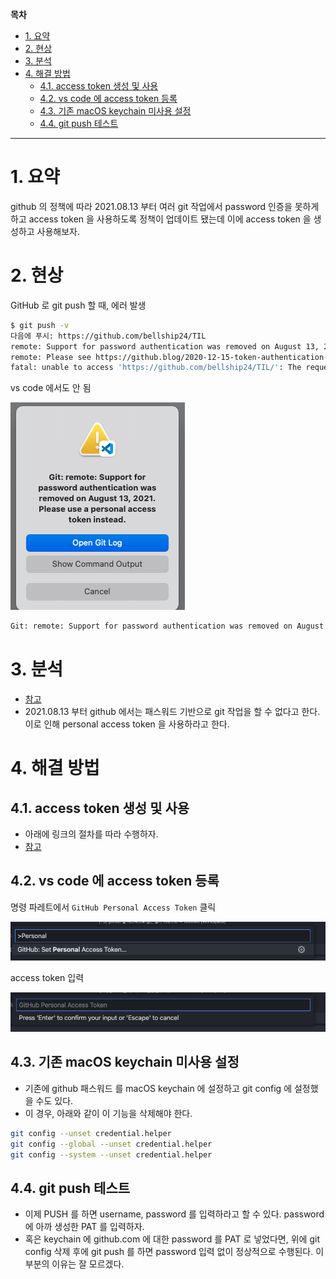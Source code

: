 **목차**

- [1. 요약](#1-요약)
- [2. 현상](#2-현상)
- [3. 분석](#3-분석)
- [4. 해결 방법](#4-해결-방법)
  - [4.1. access token 생성 및 사용](#41-access-token-생성-및-사용)
  - [4.2. vs code 에 access token 등록](#42-vs-code-에-access-token-등록)
  - [4.3. 기존 macOS keychain 미사용 설정](#43-기존-macos-keychain-미사용-설정)
  - [4.4. git push 테스트](#44-git-push-테스트)

---

# 1. 요약

github 의 정책에 따라 2021.08.13 부터 여러 git 작업에서 password 인증을 못하게 하고 access token 을 사용하도록 정책이 업데이트 됐는데 이에 access token 을 생성하고 사용해보자.

# 2. 현상

GitHub 로 git push 할 때, 에러 발생

``` bash
$ git push -v  
다음에 푸시: https://github.com/bellship24/TIL
remote: Support for password authentication was removed on August 13, 2021. Please use a personal access token instead.
remote: Please see https://github.blog/2020-12-15-token-authentication-requirements-for-git-operations/ for more information.
fatal: unable to access 'https://github.com/bellship24/TIL/': The requested URL returned error: 403
```

vs code 에서도 안 됨

![](/.uploads/2021-08-14-04-37-23.png)

``` txt
Git: remote: Support for password authentication was removed on August 13, 2021. Please use a personal access token instead.
```

# 3. 분석

- [참고](https://github.blog/2020-12-15-token-authentication-requirements-for-git-operations/)
- 2021.08.13 부터 github 에서는 패스워드 기반으로 git 작업을 할 수 없다고 한다. 이로 인해 personal access token 을 사용하라고 한다.

# 4. 해결 방법

## 4.1. access token 생성 및 사용

- 아래에 링크의 절차를 따라 수행하자.
- [참고](https://docs.github.com/en/github/authenticating-to-github/keeping-your-account-and-data-secure/creating-a-personal-access-token)

## 4.2. vs code 에 access token 등록

명령 파레트에서 `GitHub Personal Access Token` 클릭

![](/.uploads/2021-08-14-04-50-02.png)

access token 입력

![](/.uploads/2021-08-14-04-50-32.png)

## 4.3. 기존 macOS keychain 미사용 설정

- 기존에 github 패스워드 를 macOS keychain 에 설정하고 git config 에 설정했을 수도 있다.
- 이 경우, 아래와 같이 이 기능을 삭제해야 한다.

``` bash
git config --unset credential.helper
git config --global --unset credential.helper
git config --system --unset credential.helper
```

## 4.4. git push 테스트

- 이제 PUSH 를 하면 username, password 를 입력하라고 할 수 있다. password 에 아까 생성한 PAT 를 입력하자.
- 혹은 keychain 에 github.com 에 대한 password 를 PAT 로 넣었다면, 위에 git config 삭제 후에 git push 를 하면 password 입력 없이 정상적으로 수행된다. 이 부분의 이유는 잘 모르겠다.